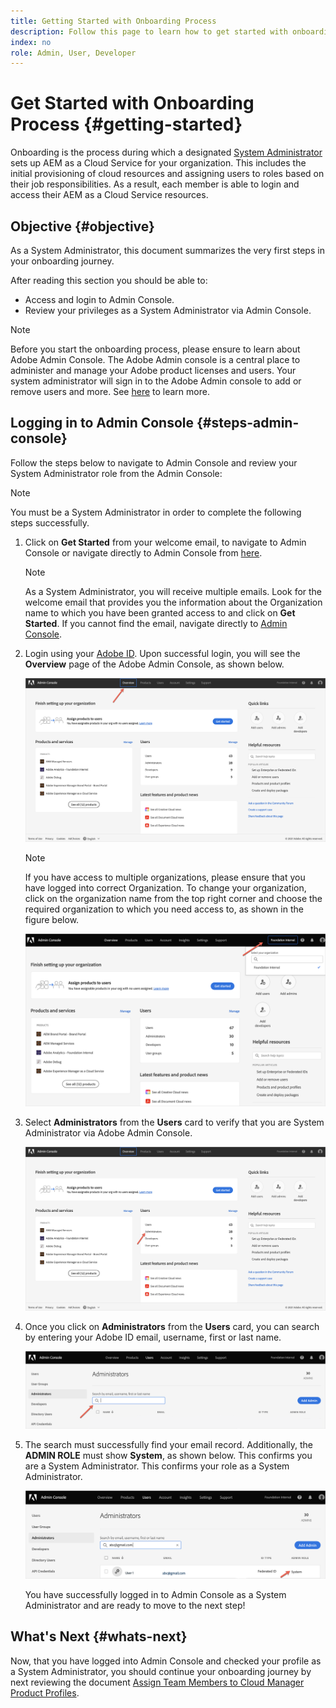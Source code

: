 ```yaml
---
title: Getting Started with Onboarding Process
description: Follow this page to learn how to get started with onboarding journey
index: no
role: Admin, User, Developer 
---
```

# Get Started with Onboarding Process {#getting-started}

Onboarding is the process during which a designated [System Administrator](https://experienceleague.adobe.com/docs/experience-manager-cloud-service/onboarding/onboarding-concepts/system-administrator.html?lang=en) sets up AEM as a Cloud Service for your organization. This includes the initial provisioning of cloud resources and assigning users to roles based on their job responsibilities. As a result, each member is able to login and access their AEM as a Cloud Service resources.

## Objective {#objective}

As a System Administrator, this document summarizes the very first steps in your onboarding journey. 

After reading this section you should be able to:

* Access and login to Admin Console.
* Review your privileges as a System Administrator via Admin Console.

>[!NOTE]
>Before you start the onboarding process, please ensure to learn about Adobe Admin Console. The Adobe Admin console is a central place to administer and manage your Adobe product licenses and users. Your system administrator will sign in to the Adobe Admin console to add or remove users and more. See [here](https://experienceleague.adobe.com/docs/experience-manager-cloud-service/onboarding/onboarding-concepts/admin-console.html?lang=en) to learn more.


## Logging in to Admin Console {#steps-admin-console}

Follow the steps below to navigate to Admin Console and review your System Administrator role from the Admin Console:

>[!NOTE]
>You must be a System Administrator in order to complete the following steps successfully.

1. Click on **Get Started** from your welcome email, to navigate to Admin Console or navigate directly to Admin Console from [here](https://adminconsole.adobe.com).

   >[!NOTE]
   >As a System Administrator, you will receive multiple emails. Look for the welcome email that provides you the information about the Organization name to which you have been granted access to and click on **Get Started**. If you cannot find the email, navigate directly to [Admin Console](https://adminconsole.adobe.com/).

1. Login using your [Adobe ID](https://experienceleague.adobe.com/docs/experience-manager-cloud-service/onboarding/onboarding-concepts/adobe-id.html?lang=en). Upon successful login, you will see the **Overview** page of the Adobe Admin Console, as shown below. 

   ![](/help/journey-onboarding/assets/get-started1.png)

   >[!NOTE]
   >If you have access to multiple organizations, please ensure that you have logged into correct Organization. To change your organization, click on the organization name from the top right corner and choose the required organization to which you need access to, as shown in the figure below.

   ![](/help/journey-onboarding/assets/admin-console-orgswitch.png)

1. Select **Administrators** from the **Users** card to verify that you are System Administrator via Adobe Admin Console.

    ![](/help/journey-onboarding/assets/get-started2.png)

1. Once you click on **Administrators** from the **Users** card, you can search by entering your Adobe ID email, username, first or last name.

   ![](/help/journey-onboarding/assets/get-started3.png)

1. The search must successfully find your email record. Additionally, the **ADMIN ROLE** must show **System**, as shown below. This confirms you are a System Administrator. This confirms your role as a System Administrator.

   ![](/help/journey-onboarding/assets/get-started4.png)
   
   You have successfully logged in to Admin Console as a System Administrator and are ready to move to the next step!

## What's Next {#whats-next}

Now, that you have logged into Admin Console and checked your profile as a System Administrator, you should continue your onboarding journey by next reviewing the document [Assign Team Members to Cloud Manager Product Profiles](/help/journey-onboarding/sysadmin/assign-team-members-aem-cloud-service.md).

